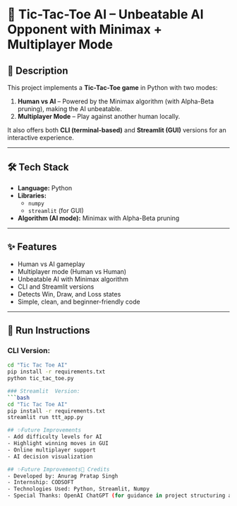 # 🧠 Tic-Tac-Toe AI – Unbeatable AI Opponent with Minimax + Multiplayer Mode

## 📖 Description
This project implements a **Tic-Tac-Toe game** in Python with two modes:
1. **Human vs AI** – Powered by the Minimax algorithm (with Alpha-Beta pruning), making the AI unbeatable.
2. **Multiplayer Mode** – Play against another human locally.

It also offers both **CLI (terminal-based)** and **Streamlit (GUI)** versions for an interactive experience.

---

## 🛠 Tech Stack
- **Language:** Python
- **Libraries:**
  - `numpy`
  - `streamlit` (for GUI)
- **Algorithm (AI mode):** Minimax with Alpha-Beta pruning

---

## ✨ Features
- Human vs AI gameplay
- Multiplayer mode (Human vs Human)
- Unbeatable AI with Minimax algorithm
- CLI and Streamlit versions
- Detects Win, Draw, and Loss states
- Simple, clean, and beginner-friendly code

---

## 🚀 Run Instructions

### CLI Version:
```bash
cd "Tic Tac Toe AI"
pip install -r requirements.txt
python tic_tac_toe.py

### Streamlit  Version:
```bash
cd "Tic Tac Toe AI"
pip install -r requirements.txt
streamlit run ttt_app.py

## ✨Future Improvements
- Add difficulty levels for AI
- Highlight winning moves in GUI
- Online multiplayer support
- AI decision visualization

## ✨Future Improvements🙌 Credits
- Developed by: Anurag Pratap Singh
- Internship: CODSOFT
- Technologies Used: Python, Streamlit, Numpy
- Special Thanks: OpenAI ChatGPT (for guidance in project structuring and optimization)




